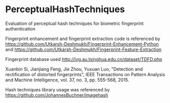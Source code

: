 # PerceptualHashTechniques
Evaluation of perceptual hash techniques for biometric fingerprint authentication

Fingerprint enhancement and fingerprint extraction code is referenced by https://github.com/Utkarsh-Deshmukh/Fingerprint-Enhancement-Python and https://github.com/Utkarsh-Deshmukh/Fingerprint-Feature-Extraction

Fingerprint database used http://ivg.au.tsinghua.edu.cn/dataset/TDFD.php

Xuanbin Si, Jianjiang Feng, Jie Zhou, Yuxuan Luo, "Detection and rectification of distorted fingerprints", IEEE Transactions on Pattern Analysis and Machine Intelligence, vol. 37, no. 3, pp. 555-568, 2015.

Hash techniques library usage was referenced by https://github.com/JohannesBuchner/imagehash
